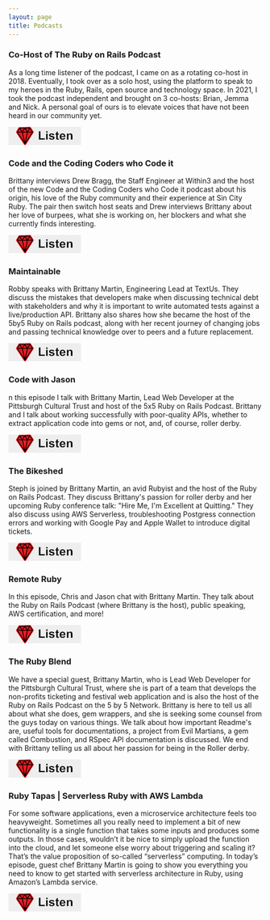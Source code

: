 ```yaml
---
layout: page
title: Podcasts
---
```


### Co-Host of The Ruby on Rails Podcast

As a long time listener of the podcast, I came on as a rotating co-host in 2018. Eventually, I took over as a solo 
host, using the platform to speak to my heroes in the Ruby, Rails, open source and technology space. In 2021, I took
the podcast independent and brought on 3 co-hosts: Brian, Jemma and Nick. A personal goal of ours is to elevate voices 
that have not been heard in our community yet.

<a href="http://therubyonrailspodcast.com">
 <img alt="Listen" src="images/listen.png" target="_blank">
</a>

### Code and the Coding Coders who Code it

Brittany interviews Drew Bragg, the Staff Engineer at Within3 and the host of the new Code and the Coding Coders who 
Code it podcast about his origin, his love of the Ruby community and their experience at Sin City Ruby. The pair then 
switch host seats and Drew interviews Brittany about her love of burpees, what she is working on, her blockers and 
what she currently finds interesting. 

<a href="https://podcast.drbragg.dev/">
 <img alt="Listen" src="images/listen.png" target="_blank">
</a>

### Maintainable

Robby speaks with Brittany Martin, Engineering Lead at TextUs. They discuss the mistakes that developers make when 
discussing technical debt with stakeholders and why it is important to write automated tests against a live/production 
API. Brittany also shares how she became the host of the 5by5 Ruby on Rails podcast, along with her recent journey of 
changing jobs and passing technical knowledge over to peers and a future replacement.

<a href="https://maintainable.fm/episodes/brittany-martin-how-to-quit-your-job-and-leave-your-code-in-good-hands">
 <img alt="Listen" src="images/listen.png" target="_blank">
</a>

### Code with Jason

n this episode I talk with Brittany Martin, Lead Web Developer at the Pittsburgh Cultural Trust and host of the 5x5 
Ruby on Rails Podcast. Brittany and I talk about working successfully with poor-quality APIs, whether to extract 
application code into gems or not, and, of course, roller derby.

<a href="https://www.codewithjason.com/rails-with-jason-podcast/episodes/brittany-martin-SKJrBvWw/">
 <img alt="Listen" src="images/listen.png" target="_blank">
</a>

### The Bikeshed

Steph is joined by Brittany Martin, an avid Rubyist and the host of the Ruby on Rails Podcast. They discuss 
Brittany's passion for roller derby and her upcoming Ruby conference talk: "Hire Me, I'm Excellent at Quitting." 
They also discuss using AWS Serverless, troubleshooting Postgress connection errors and working with Google Pay and 
Apple Wallet to introduce digital tickets.

<a href="https://bikeshed.fm/episodes/218">
 <img alt="Listen" src="images/listen.png" target="_blank">
</a>

### Remote Ruby

In this episode, Chris and Jason chat with Brittany Martin. They talk about the Ruby on Rails Podcast 
(where Brittany is the host), public speaking, AWS certification, and more!

<a href="https://remoteruby.transistor.fm/19">
 <img alt="Listen" src="images/listen.png" target="_blank">
</a>

### The Ruby Blend

We have a special guest, Brittany Martin, who is Lead Web Developer for the Pittsburgh Cultural Trust, where she is 
part of a team that develops the non-profits ticketing and festival web application and is also the host of the Ruby on 
Rails Podcast on the 5 by 5 Network. Brittany is here to tell us all about what she does, gem wrappers, and she is 
seeking some counsel from the guys today on various things. We talk about how important Readme's are, useful tools for 
documentations, a project from Evil Martians, a gem called Combustion, and RSpec API documentation is discussed. We 
end with Brittany telling us all about her passion for being in the Roller derby.

<a href="https://rubyblend.transistor.fm/episodes/episode-17-open-sourcing-a-ruby-gem-with-brittany-martin">
 <img alt="Listen" src="images/listen.png" target="_blank">
</a>

### Ruby Tapas | Serverless Ruby with AWS Lambda

For some software applications, even a microservice architecture feels too heavyweight. Sometimes all you really need to implement a bit of new functionality is a single function that takes some inputs and produces some outputs. In those cases, wouldn’t it be nice to simply upload the function into the cloud, and let someone else worry about triggering and scaling it? That’s the value proposition of so-called “serverless” computing. In today’s episode, guest chef Brittany Martin is going to show you everything you need to know to get started with serverless architecture in Ruby, using Amazon’s Lambda service. 

<a href="https://www.rubytapas.com/2019/03/11/serverless-ruby-with-aws-lambda/">
 <img alt="Listen" src="images/listen.png" target="_blank">
</a>		
		
		



